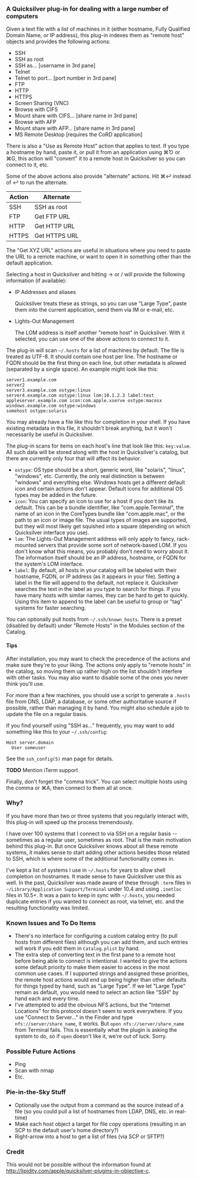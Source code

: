 ### A Quicksilver plug-in for dealing with a large number of computers ###

Given a text file with a list of machines in it (either hostname, Fully Qualified Domain Name, or IP address), this plug-in indexes them as "remote host" objects and provides the following actions:

  * SSH
  * SSH as root
  * SSH as… [username in 3rd pane]
  * Telnet
  * Telnet to port… [port number in 3rd pane]
  * FTP
  * HTTP
  * HTTPS
  * Screen Sharing (VNC)
  * Browse with CIFS
  * Mount share with CIFS… [share name in 3rd pane]
  * Browse with AFP
  * Mount share with AFP… [share name in 3rd pane]
  * MS Remote Desktop [requires the CoRD application]

There is also a "Use as Remote Host" action that applies to text. If you type a hostname by hand, paste it, or pull it from an application using ⌘⎋ or ⌘G, this action will "convert" it to a remote host in Quicksilver so you can connect to it, etc.

Some of the above actions also provide "alternate" actions. Hit ⌘↩ instead of ↩ to run the alternate.

  Action | Alternate
  ------ | -------------
  SSH    | SSH as root
  FTP    | Get FTP URL
  HTTP   | Get HTTP URL
  HTTPS  | Get HTTPS URL

The "Get XYZ URL" actions are useful in situations where you need to paste the URL to a remote machine, or want to open it in something other than the default application.

Selecting a host in Quicksilver and hitting → or / will provide the following information (if available):

  * IP Addresses and aliases
    
    Quicksilver treats these as strings, so you can use "Large Type", paste them into the current application, send them via IM or e-mail, etc.
    
  * Lights-Out Management
    
    The LOM address is itself another "remote host" in Quicksilver. With it selected, you can use one of the above actions to connect to it.

The plug-in will scan `~/.hosts` for a list of machines by default. The file is treated as UTF-8. It should contain one host per line. The hostname or FQDN should be the first thing on each line, but other metadata is allowed (separated by a single space). An example might look like this:

    server1.example.com
    server2
    server3.example.com ostype:linux
    server4.example.com ostype:linux lom:10.1.2.3 label:test
    appleserver.example.com icon:com.apple.xserve ostype:macosx
    windows.example.com ostype:windows
    somehost ostype:solaris

You may already have a file like this for completion in your shell. If you have existing metadata in this file, it shouldn't break anything, but it won't necessarily be useful in Quicksilver.

The plug-in scans for items on each host's line that look like this: `key:value`. All such data will be stored along with the host in Quicksilver's catalog, but there are currently only four that will affect its behavior.

  * `ostype`: OS type should be a short, generic word, like "solaris", "linux", "windows", etc. Currently, the only real distinction is between "windows" and everything else. Windows hosts get a different default icon and certain actions don't appear. Default icons for additional OS types may be added in the future.
  * `icon`: You can specify an icon to use for a host if you don't like its default. This can be a bundle identifier, like "com.apple.Terminal", the name of an icon in the CoreTypes bundle like "com.apple.mac", or the path to an icon or image file. The usual types of images are supported, but they will most likely get squished into a square (depending on which Quicksilver interface you use).
  * `lom`: The Lights-Out Management address will only apply to fancy, rack-mounted servers that provide some sort of network-based LOM. If you don't know what this means, you probably don't need to worry about it. The information itself should be an IP address, hostname, or FQDN for the system's LOM interface.
  * `label`: By default, all hosts in your catalog will be labeled with their hostname, FQDN, or IP address (as it appears in your file). Setting a label in the file will append to the default, not replace it. Quicksilver searches the text in the label as you type to search for things. If you have many hosts with similar names, they can be hard to get to quickly. Using this item to append to the label can be useful to group or "tag" systems for faster searching.

You can optionally pull hosts from `~/.ssh/known_hosts`. There is a preset (disabled by default) under "Remote Hosts" in the Modules section of the Catalog.

#### Tips ####

After installation, you may want to check the precedence of the actions and make sure they're to your liking. The actions only apply to "remote hosts" in the catalog, so moving them up rather high on the list shouldn't interfere with other tasks. You may also want to disable some of the ones you never think you'll use.

For more than a few machines, you should use a script to generate a `.hosts` file from DNS, LDAP, a database, or some other authoritative source if possible, rather than managing it by hand. You might also schedule a job to update the file on a regular basis.

If you find yourself using "SSH as…" frequently, you may want to add something like this to your `~/.ssh/config`:

    Host server.domain
      User someuser

See the `ssh_config(5)` man page for details.

**TODO** Mention iTerm support

Finally, don't forget the "comma trick". You can select multiple hosts using the comma or ⌘A, then connect to them all at once.

### Why? ###

If you have more than two or three systems that you regularly interact with, this plug-in will speed up the process tremendously.

I have over 100 systems that I connect to via SSH on a regular basis -- sometimes as a regular user, sometimes as root. That is the main motivation behind this plug-in. But once Quicksilver knows about all these remote systems, it makes sense to start adding other actions besides those related to SSH, which is where some of the additional functionality comes in.

I've kept a list of systems I use in `~/.hosts` for years to allow shell completion on hostnames. It made sense to have Quicksilver use this as well. In the past, Quicksilver was made aware of these through `.term` files in `~/Library/Application Support/Terminal` under 10.4 and using `.inetloc` files in 10.5+. It was a pain to keep in sync with `~/.hosts`, you needed duplicate entries if you wanted to connect as root, via telnet, etc. and the resulting functionality was limited.

### Known Issues and To Do Items ###

  * There's no interface for configuring a custom catalog entry (to pull hosts from different files) although you can add them, and such entries will work if you edit them in `Catalog.plist` by hand.
  * The extra step of converting text in the first pane to a remote host before being able to connect is intentional. I wanted to give the actions some default priority to make them easier to access in the most common use cases. If I supported strings and assigned these priorities, the remote host actions would end up being higher than other defaults for things typed by hand, such as "Large Type". If we let "Large Type" remain as default, you would need to select an action like "SSH" by hand each and every time.
  * I've attempted to add the obvious NFS actions, but the "Internet Locations" for this protocol doesn't seem to work everywhere. If you use "Connect to Server…" in the Finder and type `nfs://server/share_name`, it works. But `open nfs://server/share_name` from Terminal fails. This is essentially what the plugin is asking the system to do, so if `open` doesn't like it, we're out of luck. Sorry.

### Possible Future Actions ###

  * Ping
  * Scan with nmap
  * Etc.

### Pie-in-the-Sky Stuff ###

  * Optionally use the output from a command as the source instead of a file
    (so you could pull a list of hostnames from LDAP, DNS, etc. in real-time)
  * Make each host object a target for file copy operations
    (resulting in an SCP to the default user's home directory?)
  * Right-arrow into a host to get a list of files (via SCP or SFTP?)

### Credit ###

This would not be possible without the information found at <http://lipidity.com/apple/quicksilver-plugins-in-objective-c>.
